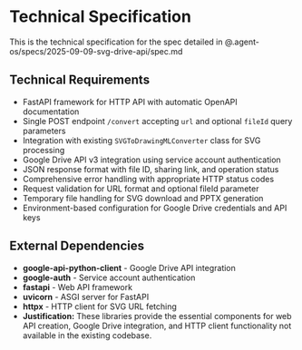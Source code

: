 # Technical Specification

This is the technical specification for the spec detailed in @.agent-os/specs/2025-09-09-svg-drive-api/spec.md

## Technical Requirements

- FastAPI framework for HTTP API with automatic OpenAPI documentation
- Single POST endpoint `/convert` accepting `url` and optional `fileId` query parameters
- Integration with existing `SVGToDrawingMLConverter` class for SVG processing
- Google Drive API v3 integration using service account authentication
- JSON response format with file ID, sharing link, and operation status
- Comprehensive error handling with appropriate HTTP status codes
- Request validation for URL format and optional fileId parameter
- Temporary file handling for SVG download and PPTX generation
- Environment-based configuration for Google Drive credentials and API keys

## External Dependencies

- **google-api-python-client** - Google Drive API integration
- **google-auth** - Service account authentication  
- **fastapi** - Web API framework
- **uvicorn** - ASGI server for FastAPI
- **httpx** - HTTP client for SVG URL fetching
- **Justification:** These libraries provide the essential components for web API creation, Google Drive integration, and HTTP client functionality not available in the existing codebase.